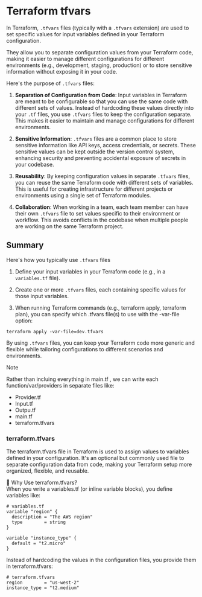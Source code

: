 # Terraform tfvars

In Terraform, `.tfvars` files (typically with a `.tfvars` extension) are used to set specific values for input variables defined in your Terraform configuration. 

They allow you to separate configuration values from your Terraform code, making it easier to manage different configurations for different environments (e.g., development, staging, production) or to store sensitive information without exposing it in your code.

Here's the purpose of `.tfvars` files:

1. **Separation of Configuration from Code**: Input variables in Terraform are meant to be configurable so that you can use the same code with different sets of values. Instead of hardcoding these values directly into your `.tf` files, you use `.tfvars` files to keep the configuration separate. This makes it easier to maintain and manage configurations for different environments.

2. **Sensitive Information**: `.tfvars` files are a common place to store sensitive information like API keys, access credentials, or secrets. These sensitive values can be kept outside the version control system, enhancing security and preventing accidental exposure of secrets in your codebase.

3. **Reusability**: By keeping configuration values in separate `.tfvars` files, you can reuse the same Terraform code with different sets of variables. This is useful for creating infrastructure for different projects or environments using a single set of Terraform modules.

4. **Collaboration**: When working in a team, each team member can have their own `.tfvars` file to set values specific to their environment or workflow. This avoids conflicts in the codebase when multiple people are working on the same Terraform project.

## Summary

Here's how you typically use `.tfvars` files

1. Define your input variables in your Terraform code (e.g., in a `variables.tf` file).

2. Create one or more `.tfvars` files, each containing specific values for those input variables.

3. When running Terraform commands (e.g., terraform apply, terraform plan), you can specify which .tfvars file(s) to use with the -var-file option:

```
terraform apply -var-file=dev.tfvars
```

By using `.tfvars` files, you can keep your Terraform code more generic and flexible while tailoring configurations to different scenarios and environments.

> [!NOTE]
> Rather than incluing everything in main.tf , we can write each function/var/providers in separate files like:
> - Provider.tf
> - Input.tf
> - Outpu.tf
> - main.tf
> - terraform.tfvars

### terraform.tfvars  
The terraform.tfvars file in Terraform is used to assign values to variables defined in your configuration. It's an optional but commonly used file to separate configuration data from code, making your Terraform setup more organized, flexible, and reusable.  

🧩 Why Use terraform.tfvars?  
When you write a variables.tf (or inline variable blocks), you define variables like:  
```
# variables.tf
variable "region" {
  description = "The AWS region"
  type        = string
}

variable "instance_type" {
  default = "t2.micro"
}
```

Instead of hardcoding the values in the configuration files, you provide them in terraform.tfvars:  
```
# terraform.tfvars
region        = "us-west-2"
instance_type = "t2.medium"
```

